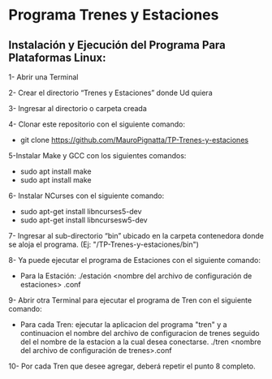 # Programa Trenes y Estaciones

## Instalación y Ejecución del Programa Para Plataformas Linux:

1-	Abrir  una Terminal 

2-	Crear el directorio “Trenes y Estaciones” donde Ud quiera

3-	Ingresar al directorio o carpeta creada

4-	Clonar este repositorio con el siguiente comando: 
-	git clone https://github.com/MauroPignatta/TP-Trenes-y-estaciones

5-Instalar Make y GCC con los siguientes comandos:
- sudo apt install make
- sudo apt install make

6-	Instalar NCurses con el siguiente comando:
-	sudo apt-get install libncurses5-dev
-	sudo apt-get install libncursesw5-dev

7-	Ingresar al sub-directorio “bin” ubicado en la carpeta contenedora donde se aloja el programa. 
(Ej: "/TP-Trenes-y-estaciones/bin")

8-	Ya puede ejecutar el programa de Estaciones con el siguiente comando:
-	Para la Estación: ./estación <nombre del archivo de configuración de estaciones> .conf

9-	Abrir otra Terminal para ejecutar el programa de Tren con el siguiente comando:
-	Para cada Tren: ejecutar la aplicacion del programa "tren" y a continuacion el nombre del archivo de configuracion de trenes seguido del el nombre de la estacion a la cual desea conectarse.
./tren <nombre del archivo de configuración de trenes>.conf <nombre estacion>

10-	Por cada Tren que desee agregar, deberá repetir el punto 8 completo.
